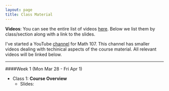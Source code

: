 ```yaml
---
layout: page
title: Class Material
---
```


**Videos**: You can see the entire list of videos [here](https://canvas.harvard.edu/courses/4283/pages/virtual-classroom). Below we list them by class/section along with a link to the slides.

I've started a YouTube [channel](https://www.youtube.com/channel/UC0-KaiZFXBlGOFN71YsEV8g/videos) for Math 107. This channel has smaller videos dealing with techinical aspects of the course material. All relevant videos will be linked below.

---

####Week 1 (Mon Mar 28 - Fri Apr 1)

- Class 1: **Course Overview**
    - Slides: 


